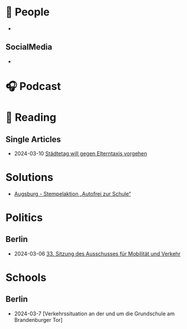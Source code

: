 # :information_desk_person: People
* 

## SocialMedia
* 

# :headphones: Podcast

# :book: Reading


## Single Articles

* 2024-03-10 [Städtetag will gegen Elterntaxis vorgehen](https://www.zeit.de/mobilitaet/2024-03/elterntaxi-staedtetag-kommunen-reform-strassenverkehrsgesetz)

# Solutions


* [Augsburg - Stempelaktion „Autofrei zur Schule“](https://www.augsburg.de/buergerservice-rathaus/verkehr/fair-im-verkehr/elterntaxi)

# Politics

## Berlin

* 2024-03-06 [33. Sitzung des Ausschusses für Mobilität und Verkehr](https://www.youtube.com/watch?v=ZNoIQcevB8s&t=2626s)


# Schools

## Berlin

* 2024-03-7 [Verkehrssituation an der und um die Grundschule am Brandenburger Tor]
